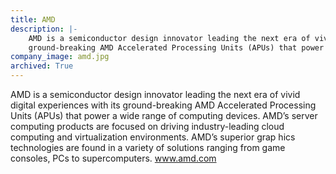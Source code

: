 ```yaml
---
title: AMD
description: |-
    AMD is a semiconductor design innovator leading the next era of vivid digital experiences with its 
    ground-breaking AMD Accelerated Processing Units (APUs) that power a wide range of computing devices.
company_image: amd.jpg
archived: True
---
```

AMD is a semiconductor design innovator leading the next era of vivid digital experiences with its ground-breaking AMD Accelerated Processing Units (APUs) that power a wide range of computing devices. AMD’s server computing products are focused on driving industry-leading cloud computing and virtualization environments. AMD’s superior grap hics technologies are found in a variety of solutions ranging from game consoles, PCs to supercomputers. www.amd.com

